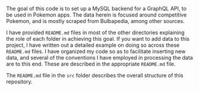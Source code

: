 The goal of this code is to set up a MySQL backend for a GraphQL API, to be used in Pokemon apps. The data herein is focused around competitive Pokemon, and is mostly scraped from Bulbapedia, among other sources. 

I have provided `README.md` files in most of the other directories explaining the role of each folder in achieving this goal. If you want to add data to this project, I have written out a detailed example on doing so across these `README.md` files. I have organized my code so as to facilitate inserting new data, and several of the conventions I have employed in processing the data are to this end. These are described in the appropriate `README.md` file.

The `README.md` file in the `src` folder describes the overall structure of this repository.